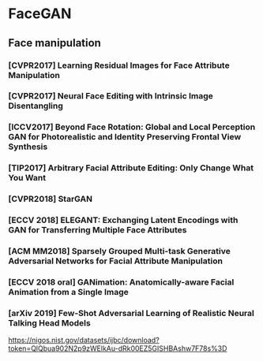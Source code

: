 # FaceGAN
## Face manipulation

### [CVPR2017] Learning Residual Images for Face Attribute Manipulation


### [CVPR2017] Neural Face Editing with Intrinsic Image Disentangling

### [ICCV2017] Beyond Face Rotation: Global and Local Perception GAN for Photorealistic and Identity Preserving Frontal View Synthesis

### [TIP2017] Arbitrary Facial Attribute Editing: Only Change What You Want

### [CVPR2018] StarGAN


### [ECCV 2018] ELEGANT: Exchanging Latent Encodings with GAN for Transferring Multiple Face Attributes


### [ACM MM2018] Sparsely Grouped Multi-task Generative Adversarial Networks for Facial Attribute Manipulation


### [ECCV 2018 oral] GANimation: Anatomically-aware Facial Animation from a Single Image

### [arXiv 2019] Few-Shot Adversarial Learning of Realistic Neural Talking Head Models















https://nigos.nist.gov/datasets/ijbc/download?token=QlQbua902N2p9zWElkAu-dRk00EZ5GISHBAshw7F78s%3D
